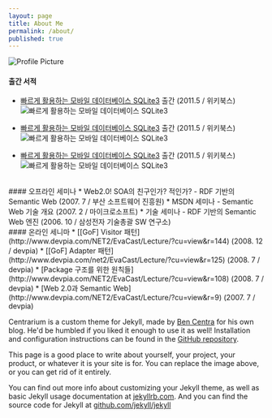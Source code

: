 ```yaml
---
layout: page
title: About Me
permalink: /about/
published: true
---
```


<img src="{{ site.baseurl }}/assets/profile-placeholder.gif" title="Profile Picture" class="profile">


#### 출간 서적
<div class="clearfix">
<ul><li><a href="http://www.yes24.com/24/goods/5058647" target="_blank">빠르게 활용하는 모바일 데이터베이스 SQLite3</a> 출간 (2011.5 / 위키북스)
<img class="book" src="{{ site.baseurl }}/assets/sqlite-book.jpg" title="빠르게 활용하는 모바일 데이터베이스 SQLite3">
</li></ul>
</div>
<div class="clearfix">
<ul><li><a href="http://www.yes24.com/24/goods/5058647" target="_blank">빠르게 활용하는 모바일 데이터베이스 SQLite3</a> 출간 (2011.5 / 위키북스)
<img class="book" src="{{ site.baseurl }}/assets/sqlite-book.jpg" title="빠르게 활용하는 모바일 데이터베이스 SQLite3">
</li></ul>
</div>
<div class="clearfix">
<ul><li><a href="http://www.yes24.com/24/goods/5058647" target="_blank">빠르게 활용하는 모바일 데이터베이스 SQLite3</a> 출간 (2011.5 / 위키북스)
<img class="book" src="{{ site.baseurl }}/assets/sqlite-book.jpg" title="빠르게 활용하는 모바일 데이터베이스 SQLite3">
</li></ul>
</div>

<br />
#### 오프라인 세미나
* Web2.0! SOA의 친구인가? 적인가? - RDF 기반의 Semantic Web (2007. 7 / 부산 소프트웨어 진흥원)
* MSDN 세미나 - Semantic Web 기술 개요 (2007. 2 / 마이크로소프트)
* 기술 세미나 - RDF 기반의 Semantic Web 엔진 (2006. 10 / 삼성전자 기술총괄 SW 연구소)

<br />
#### 온라인 세니마
* [[GoF] Visitor 패턴](http://www.devpia.com/NET2/EvaCast/Lecture/?cu=view&r=144) (2008. 12 / devpia)
* [[GoF] Adapter 패턴](http://www.devpia.com/net2/EvaCast/Lecture/?cu=view&r=125) (2008. 7 / devpia)
* [Package 구조를 위한 원칙들](http://www.devpia.com/NET2/EvaCast/Lecture/?cu=view&r=108) (2008. 7 / devpia)
* [Web 2.0과 Semantic Web](http://www.devpia.com/NET2/EvaCast/Lecture/?cu=view&r=9) (2007. 7 / devpia)






Centrarium is a custom theme for Jekyll, made by [Ben Centra][bencentra] for his own blog. He'd be humbled if you liked it enough to use it as well! Installation and configuration instructions can be found in the [GitHub repository](https://github.com/bencentra/centrarium).

This page is a good place to write about yourself, your project, your product, or whatever it is your site is for. You can replace the image above, or you can get rid of it entirely. 

You can find out more info about customizing your Jekyll theme, as well as basic Jekyll usage documentation at [jekyllrb.com](http://jekyllrb.com/). And you can find the source code for Jekyll at [github.com/jekyll/jekyll](https://github.com/jekyll/jekyll)

[centrarium]: https://github.com/bencentra/centrarium
[bencentra]: http://bencentra.com
[jekyll]: https://github.com/jekyll/jekyll
